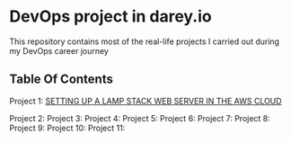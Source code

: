 # DevOps project in darey.io
This repository contains most of the real-life projects I carried out during my DevOps career journey

## Table Of Contents
Project 1: [SETTING UP A LAMP STACK WEB SERVER IN THE AWS CLOUD](https://github.com/Taiwolawal/darey.io-pbl/blob/main/project1.md)

Project 2:
Project 3:
Project 4:
Project 5:
Project 6:
Project 7:
Project 8:
Project 9:
Project 10:
Project 11:
